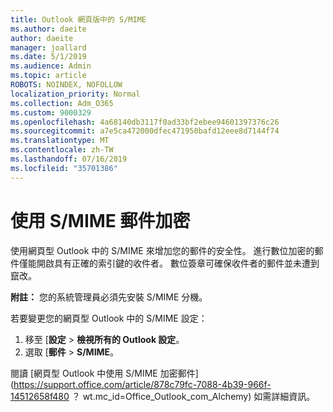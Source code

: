 ```yaml
---
title: Outlook 網頁版中的 S/MIME
ms.author: daeite
author: daeite
manager: joallard
ms.date: 5/1/2019
ms.audience: Admin
ms.topic: article
ROBOTS: NOINDEX, NOFOLLOW
localization_priority: Normal
ms.collection: Adm_O365
ms.custom: 9000329
ms.openlocfilehash: 4a68140db3117f0ad33bf2ebee94601397376c26
ms.sourcegitcommit: a7e5ca472000dfec471950bafd12eee8d7144f74
ms.translationtype: MT
ms.contentlocale: zh-TW
ms.lasthandoff: 07/16/2019
ms.locfileid: "35701386"
---
```

# <a name="encrypt-messages-using-smime"></a>使用 S/MIME 郵件加密

使用網頁型 Outlook 中的 S/MIME 來增加您的郵件的安全性。 進行數位加密的郵件僅能開啟具有正確的索引鍵的收件者。 數位簽章可確保收件者的郵件並未遭到竄改。

**附註：** 您的系統管理員必須先安裝 S/MIME 分機。

若要變更您的網頁型 Outlook 中的 S/MIME 設定：

1. 移至 [**設定** > **檢視所有的 Outlook 設定**。
2. 選取 [**郵件** > **S/MIME**。

閱讀 [網頁型 Outlook 中使用 S/MIME 加密郵件] (https://support.office.com/article/878c79fc-7088-4b39-966f-14512658f480 ？ wt.mc_id=Office_Outlook_com_Alchemy) 如需詳細資訊。